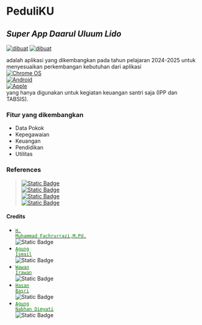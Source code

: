 # PeduliKU
## _Super App Daarul Uluum Lido_

[![dibuat](https://img.shields.io/badge/Dibuat_menggunakan-Laravel_11-red)](https://laravel.com/docs/11.x) [![dibuat](https://img.shields.io/badge/dan-Filament_2-yellow)](https://filamentphp.com/docs/2.x/admin/installation)

adalah aplikasi yang dikembangkan pada tahun pelajaran 2024-2025 untuk menyesuaikan perkembangan kebutuhan dari aplikasi <br> [![Chrome OS](https://img.shields.io/badge/DULIDO%20APP-3D89FC?style=for-the-badge&logo=google%20chrome&logoColor=white)](https://app2.daarululuumlido.com/) <br> [![Android](https://img.shields.io/badge/DULIDO_MOBILE-3DDC84?style=for-the-badge&logo=android&logoColor=white)](https://play.google.com/store/apps/details?id=com.daarululuumlido.dulidomobile) <br> [![Apple](https://img.shields.io/badge/DULIDO_MOBILE-%23000000.svg?style=for-the-badge&logo=apple&logoColor=white)](https://apps.apple.com/id/app/dulido-mobile/id1204770848) <br> yang hanya digunakan untuk kegiatan keuangan santri saja (IPP dan TABSIS).

### Fitur yang dikembangkan
- Data Pokok
- Kepegawaian
- Keuangan
- Pendidikan
- Utilitas

### References
> [![Static Badge](https://img.shields.io/badge/Mind%20Map-800000?style=for-the-badge)](https://whimsical.com/peduliku-mind-map-RpiJfTWgR56pSQz8sabruF) <br>
> [![Static Badge](https://img.shields.io/badge/SKETCH-00008B?style=for-the-badge)](https://docs.google.com/spreadsheets/d/1CvszIz0KoI9BfjlxGDcaFWlYFJRPgfGB_AGN9k2RC1k/edit?gid=1881290113#gid=1881290113&range=A1) <br>
> [![Static Badge](https://img.shields.io/badge/REPOSITORY-FDBD01?style=for-the-badge)](https://github.com/daarululuumlido/peduliku-prototype) <br>
> [![Static Badge](https://img.shields.io/badge/DEVELOPMENT-EB5406?style=for-the-badge)](https://peduliku-prototype.daarululuumlido.com/) <br>

#### Credits
- [<code style="color : Green">H. Muhammad Fachrurrazi,M.Pd.</code>](https://www.instagram.com/fachru_rhazes_muhammad) <br> ![Static Badge](https://img.shields.io/badge/as-Producer-purple)
- [<code style="color : Green">Agung Ismail</code>](https://www.instagram.com/ismaiiilagung/) <br> ![Static Badge](https://img.shields.io/badge/as-Architecture_Consultant-blue) 
- [<code style="color : Green">Wawan Irawan</code>](https://github.com/wawan78/) <br> ![Static Badge](https://img.shields.io/badge/as-Project_Manager-lightgreen)
- [<code style="color : Green">Hasan Basri</code>](https://github.com/hasanbasri1993/) <br> ![Static Badge](https://img.shields.io/badge/as-Full_Stack_Developer-red)
- [<code style="color : Green">Agung Nabhan Dimyati</code>](https://github.com/nannohao123) <br> ![Static Badge](https://img.shields.io/badge/as-Full_Stack_Developer-green)

